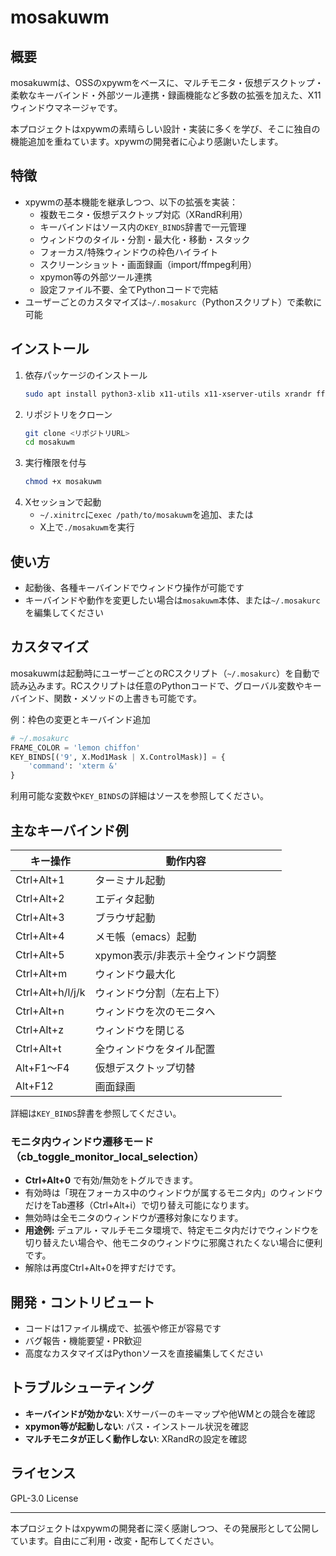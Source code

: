 # mosakuwm

## 概要
mosakuwmは、OSSのxpywmをベースに、マルチモニタ・仮想デスクトップ・柔軟なキーバインド・外部ツール連携・録画機能など多数の拡張を加えた、X11ウィンドウマネージャです。

本プロジェクトはxpywmの素晴らしい設計・実装に多くを学び、そこに独自の機能追加を重ねています。xpywmの開発者に心より感謝いたします。

## 特徴
- xpywmの基本機能を継承しつつ、以下の拡張を実装：
  - 複数モニタ・仮想デスクトップ対応（XRandR利用）
  - キーバインドはソース内の`KEY_BINDS`辞書で一元管理
  - ウィンドウのタイル・分割・最大化・移動・スタック
  - フォーカス/特殊ウィンドウの枠色ハイライト
  - スクリーンショット・画面録画（import/ffmpeg利用）
  - xpymon等の外部ツール連携
  - 設定ファイル不要、全てPythonコードで完結
- ユーザーごとのカスタマイズは`~/.mosakurc`（Pythonスクリプト）で柔軟に可能

## インストール
1. 依存パッケージのインストール
   ```sh
   sudo apt install python3-xlib x11-utils x11-xserver-utils xrandr ffmpeg pactl
   ```
2. リポジトリをクローン
   ```sh
   git clone <リポジトリURL>
   cd mosakuwm
   ```
3. 実行権限を付与
   ```sh
   chmod +x mosakuwm
   ```
4. Xセッションで起動
   - `~/.xinitrc`に`exec /path/to/mosakuwm`を追加、または
   - X上で`./mosakuwm`を実行

## 使い方
- 起動後、各種キーバインドでウィンドウ操作が可能です
- キーバインドや動作を変更したい場合は`mosakuwm`本体、または`~/.mosakurc`を編集してください

## カスタマイズ
mosakuwmは起動時にユーザーごとのRCスクリプト（`~/.mosakurc`）を自動で読み込みます。RCスクリプトは任意のPythonコードで、グローバル変数やキーバインド、関数・メソッドの上書きも可能です。

例：枠色の変更とキーバインド追加
```python
# ~/.mosakurc
FRAME_COLOR = 'lemon chiffon'
KEY_BINDS[('9', X.Mod1Mask | X.ControlMask)] = {
    'command': 'xterm &'
}
```

利用可能な変数や`KEY_BINDS`の詳細はソースを参照してください。

## 主なキーバインド例
| キー操作             | 動作内容                     |
|----------------------|------------------------------|
| Ctrl+Alt+1           | ターミナル起動               |
| Ctrl+Alt+2           | エディタ起動                 |
| Ctrl+Alt+3           | ブラウザ起動                 |
| Ctrl+Alt+4           | メモ帳（emacs）起動          |
| Ctrl+Alt+5           | xpymon表示/非表示＋全ウィンドウ調整 |
| Ctrl+Alt+m           | ウィンドウ最大化             |
| Ctrl+Alt+h/l/j/k     | ウィンドウ分割（左右上下）   |
| Ctrl+Alt+n           | ウィンドウを次のモニタへ      |
| Ctrl+Alt+z           | ウィンドウを閉じる           |
| Ctrl+Alt+t           | 全ウィンドウをタイル配置      |
| Alt+F1～F4           | 仮想デスクトップ切替         |
| Alt+F12              | 画面録画                     |

詳細は`KEY_BINDS`辞書を参照してください。

### モニタ内ウィンドウ遷移モード（cb_toggle_monitor_local_selection）
- **Ctrl+Alt+0** で有効/無効をトグルできます。
- 有効時は「現在フォーカス中のウィンドウが属するモニタ内」のウィンドウだけをTab遷移（Ctrl+Alt+i）で切り替え可能になります。
- 無効時は全モニタのウィンドウが遷移対象になります。
- **用途例:** デュアル・マルチモニタ環境で、特定モニタ内だけでウィンドウを切り替えたい場合や、他モニタのウィンドウに邪魔されたくない場合に便利です。
- 解除は再度Ctrl+Alt+0を押すだけです。

## 開発・コントリビュート
- コードは1ファイル構成で、拡張や修正が容易です
- バグ報告・機能要望・PR歓迎
- 高度なカスタマイズはPythonソースを直接編集してください

## トラブルシューティング
- **キーバインドが効かない**: Xサーバーのキーマップや他WMとの競合を確認
- **xpymon等が起動しない**: パス・インストール状況を確認
- **マルチモニタが正しく動作しない**: XRandRの設定を確認

## ライセンス
GPL-3.0 License

---

本プロジェクトはxpywmの開発者に深く感謝しつつ、その発展形として公開しています。自由にご利用・改変・配布してください。

